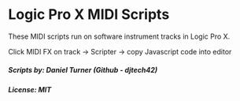# Logic Pro X MIDI Scripts
These MIDI scripts run on software instrument tracks in Logic Pro X.

Click MIDI FX on track -> Scripter -> copy Javascript code into editor

##### Scripts by: Daniel Turner (Github - djtech42)
##### License: MIT
